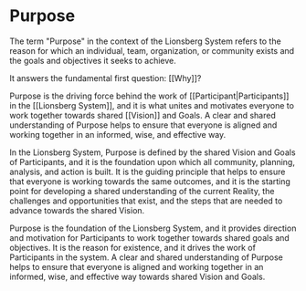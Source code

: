 # Purpose

The term "Purpose" in the context of the Lionsberg System refers to the reason for which an individual, team, organization, or community exists and the goals and objectives it seeks to achieve.

It answers the fundamental first question: [[Why]]? 

Purpose is the driving force behind the work of [[Participant|Participants]] in the [[Lionsberg System]], and it is what unites and motivates everyone to work together towards shared [[Vision]] and Goals. A clear and shared understanding of Purpose helps to ensure that everyone is aligned and working together in an informed, wise, and effective way.

In the Lionsberg System, Purpose is defined by the shared Vision and Goals of Participants, and it is the foundation upon which all community, planning, analysis, and action is built. It is the guiding principle that helps to ensure that everyone is working towards the same outcomes, and it is the starting point for developing a shared understanding of the current Reality, the challenges and opportunities that exist, and the steps that are needed to advance towards the shared Vision.

Purpose is the foundation of the Lionsberg System, and it provides direction and motivation for Participants to work together towards shared goals and objectives. It is the reason for existence, and it drives the work of Participants in the system. A clear and shared understanding of Purpose helps to ensure that everyone is aligned and working together in an informed, wise, and effective way towards shared Vision and Goals.